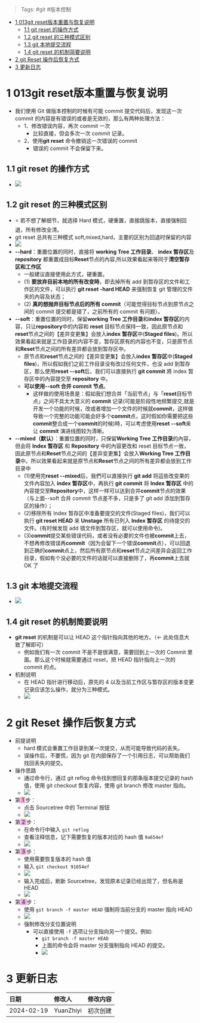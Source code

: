 > Tags: #git #版本控制

- [1 013git reset版本重置与恢复说明](#1%20013git%20reset%E7%89%88%E6%9C%AC%E9%87%8D%E7%BD%AE%E4%B8%8E%E6%81%A2%E5%A4%8D%E8%AF%B4%E6%98%8E)
	- [1.1 git reset 的操作方式](#1.1%20git%20reset%20%E7%9A%84%E6%93%8D%E4%BD%9C%E6%96%B9%E5%BC%8F)
	- [1.2 git reset 的三种模式区别](#1.2%20git%20reset%20%E7%9A%84%E4%B8%89%E7%A7%8D%E6%A8%A1%E5%BC%8F%E5%8C%BA%E5%88%AB)
	- [1.3 git 本地提交流程](#1.3%20git%20%E6%9C%AC%E5%9C%B0%E6%8F%90%E4%BA%A4%E6%B5%81%E7%A8%8B)
	- [1.4 git reset 的机制简要说明](#1.4%20git%20reset%20%E7%9A%84%E6%9C%BA%E5%88%B6%E7%AE%80%E8%A6%81%E8%AF%B4%E6%98%8E)
- [2 git Reset 操作后恢复方式](#2%20git%20Reset%20%E6%93%8D%E4%BD%9C%E5%90%8E%E6%81%A2%E5%A4%8D%E6%96%B9%E5%BC%8F)
- [3 更新日志](#3%20%E6%9B%B4%E6%96%B0%E6%97%A5%E5%BF%97)

# 1 013git reset版本重置与恢复说明

- 我们使用 Git 做版本控制的时候有可能 commit 提交代码后，发现这一次 commit 的内容是有错误的或者是无效的，那么有两种处理方法：
    - 1、修改错误内容，再次 commit 一次
        - 比较直接，但会多次一次 commit 记录。
    - 2、使用**git reset** 命令撤销这一次错误的 commit
        - 错误的 commit 不会保留下来。

## 1.1 git reset 的操作方式

- ![](FILES/013git%20reset版本重置与恢复说明/image-20240218152245768.png)

## 1.2 git reset 的三种模式区别

- ⭐ 若不想了解细节，就选择 Hard 模式，硬重置，直接跳版本，直接强制回退，所有修改全清。
- git reset 总共有三种模式 soft,mixed,hard，主要的区别为回退时保留的内容
- ![](FILES/013git%20reset版本重置与恢复说明/image-20240219104042844.png)
- **--hard**：重置位置的同时，直接将 **working Tree 工作目录**、 **index 暂存区**及 **repository** 都重置成目标**Reset**节点的內容,所以效果看起来等同于**清空暂存区和工作区**
    - 一般建议直接使用此方式，硬重置。
    - (1) **要放弃目前本地的所有改变時**，即去掉所有 add 到暂存区的文件和工作区的文件，可以执行 **git reset -hard HEAD** 来强制恢复 git 管理的文件夹的內容及状态；
    - (2) **真的想抛弃目标节点后的所有 commit**（可能觉得目标节点到原节点之间的 commit 提交都是错了，之前所有的 commit 有问题）。
- **--soft**：重置位置的同时，保留**working Tree 工作目录**和**index 暂存区**的内容，只让**repository**中的内容和 **reset** 目标节点保持一致，因此原节点和**reset**节点之间的【差异变更集】会放入**index 暂存区**中(**Staged files**)。所以效果看起来就是工作目录的内容不变，暂存区原有的内容也不变，只是原节点和**Reset**节点之间的所有差异都会放到暂存区中。
    - 原节点和**reset**节点之间的【差异变更集】会放入**index 暂存区**中(**Staged files**)，所以假如我们之前工作目录没有改过任何文件，也没 add 到暂存区，那么使用**reset --soft**后，我们可以直接执行 **git commit** 將 index 暂存区中的內容提交至 **repository** 中。
    - **可以使用--soft 合并 commit 节点**。
        - 这样做的使用场景是：假如我们想合并「当前节点」与「**reset**目标节点」之间不具太大意义的 **commit** 记录(可能是阶段性地频繁提交,就是开发一个功能的时候，改或者增加一个文件的时候就**commit**，这样做导致一个完整的功能可能会好多个**commit**点，这时假如你需要把这些**commit**整合成一个**commit**的时候)時，可以考虑使用**reset --soft**来让 **commit** 演进线图较为清晰。
- **--mixed（默认）**：重置位置的同时，只保留**Working Tree 工作目录**的內容，但会将 **Index 暂存区** 和 **Repository** 中的內容更改和 reset 目标节点一致，因此原节点和**Reset**节点之间的【差异变更集】会放入**Working Tree 工作目录**中。所以效果看起来就是原节点和**Reset**节点之间的所有差异都会放到工作目录中
    - (1)使用完**reset --mixed**后，我們可以直接执行 **git add** 将這些改变果的文件內容加入 **index 暂存区**中，再执行 **git commit** 将 **Index 暂存区** 中的內容提交至**Repository**中，这样一样可以达到合并**commit**节点的效果（与上面--soft 合并 commit 节点差不多，只是多了 git add 添加到暂存区的操作）；
    - (2)移除所有 Index 暂存区中准备要提交的文件(Staged files)，我们可以执行 **git reset HEAD** 来 **Unstage** 所有已列入 **Index 暂存区** 的待提交的文件。(有时候发现 add 错文件到暂存区，就可以使用命令)。
    - (3)**commit**提交某些错误代码，或者没有必要的文件也被**commit**上去，不想再修改错误再**commit**（因为会留下一个错误**commit**点），可以回退到正确的**commit**点上，然后所有原节点和**reset**节点之间差异会返回工作目录，假如有个没必要的文件的话就可以直接删除了，再**commit**上去就 OK 了

## 1.3 git 本地提交流程

- ![](FILES/013git%20reset版本重置与恢复说明/image-20240218163654236.png)

## 1.4 git reset 的机制简要说明

- **git reset** 的机制是可以让 HEAD 这个指针指向其他的地方。（← 此处信息大致了解即可）
    - 例如我们有一次 commit 不是不是很满意，需要回到上一次的 Commit 里面。那么这个时候就需要通过 reset，把 HEAD 指针指向上一次的 commit 的点。
- 机制说明
    - 在 HEAD 指针进行移动后，原先的 4 以及当前工作区与暂存区的版本变更记录应该怎么操作，就分为三种模式。
    - ![](FILES/013git%20reset版本重置与恢复说明/4428238-75ef41dc9eec6f8e.webp)

# 2 git Reset 操作后恢复方式

- 前提说明
    - hard 模式会重置工作目录到某一次提交，从而可能导致代码的丢失。
    - 误操作后，不要慌，因为 git 在内部保存了一个引用日志，可以帮助我们找回丢失的提交。
- 操作思路
    - 通过命令行，通过 git reflog 命令找到想回复的那条版本提交记录的 hash 值，使用 git checkout 恢复内容，使用 git branch 修改 master 指向。
    - ![](FILES/013git%20reset版本重置与恢复说明/image-20240218165456394.png)
- 第<span style="background:#F0A7D8"> 1 </span>步：
    - 点击 Sourcetree 中的 Terminal 按钮
    - ![](FILES/013git%20reset版本重置与恢复说明/image-20240205180450608.png)
- 第<span style="background:#F0A7D8"> 2 </span>步：
    - 在命令行中输入 `git reflog`
    - 查看注释信息，记下需要恢复的版本对应的 hash 值 `9a654ef`
    - ![](FILES/013git%20reset版本重置与恢复说明/image-20240218154220587.png)
- 第<span style="background:#F0A7D8"> 3 </span>步：
    - 使用需要恢复版本的 hash 值
    - 输入 `git checkout 91654ef`
    - ![](FILES/013git%20reset版本重置与恢复说明/image-20240218154351824.png)
    - 输入完成后，刷新 Sourcetree，发现原本记录已经出现了，但名称是 HEAD
    - ![](FILES/013git%20reset版本重置与恢复说明/image-20240218154441880.png)
- 第<span style="background:#F0A7D8"> 4 </span>步：
    - 使用 `git branch -f master HEAD` 强制将当前分支的 master 指向 HEAD
    - ![](FILES/013git%20reset版本重置与恢复说明/image-20240218155154165.png)
    - 强制修改分支位置说明
        - 可以直接使用 `-f` 选项让分支指向另一个提交。例如:
            - `git branch -f master HEAD`
            - 上面的命令会将 master 分支强制指向 HEAD 的提交。
            - ![](FILES/013git%20reset版本重置与恢复说明/image-20240218155209149.png)

# 3 更新日志

| 日期     | 修改人     | 修改内容     |
|:-----|:-----|:-----|
| 2024-02-19     | YuanZhiyi     | 初次创建     |
